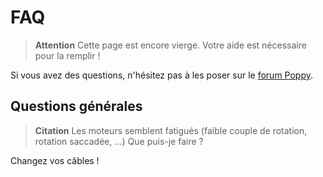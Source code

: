 # FAQ

> **Attention** Cette page est encore vierge. Votre aide est nécessaire pour la remplir !

Si vous avez des questions, n'hésitez pas à les poser sur le [forum Poppy](https://forum.poppy-project.org).

## Questions générales

> **Citation** Les moteurs semblent fatigués (faible couple de rotation, rotation saccadée, ...) Que puis-je faire ?

Changez vos câbles !